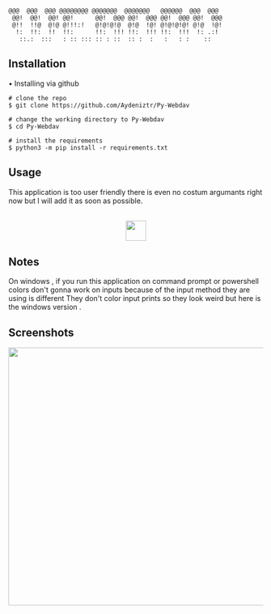 
```
@@@  @@@  @@@ @@@@@@@@ @@@@@@@  @@@@@@@   @@@@@@  @@@  @@@
 @@!  @@!  @@! @@!      @@!  @@@ @@!  @@@ @@!  @@@ @@!  @@@
 @!!  !!@  @!@ @!!!:!   @!@!@!@  @!@  !@! @!@!@!@! @!@  !@!
  !:  !!:  !!  !!:      !!:  !!! !!:  !!! !!:  !!!  !: .:!
   ::.:  :::   : :: ::: :: : ::  :: :  :   :   : :    ::
```

## Installation

• Installing via github 

```console
# clone the repo
$ git clone https://github.com/Aydeniztr/Py-Webdav

# change the working directory to Py-Webdav
$ cd Py-Webdav

# install the requirements
$ python3 -m pip install -r requirements.txt
```

## Usage

This application is too user friendly there is even no costum argumants right now but I will add it as soon as possible.

<p align="center">
<br>
<a href="https://asciinema.org/a/459383" target="_blank"><img src="https://media.discordapp.net/attachments/728923218001264684/929168201215000617/phonto.jpg" width="40" height="40" /></a>
<br>
</p>

## Notes

On windows , if you run this application on command prompt or powershell colors don't gonna work on inputs because of the input method they are using is different They don't color input prints so they look weird but here is the windows version .

## Screenshots

<p align="center">
 <img src="https://media.discordapp.net/attachments/728923218001264684/926816630909063198/Screenshot_20220101-153751_Samsung_Internet.jpg" width="660"  height="510" />
 </p>

